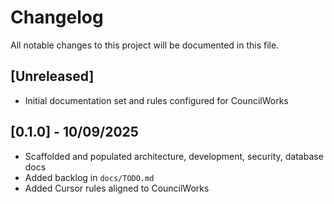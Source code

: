 # Changelog

All notable changes to this project will be documented in this file.

## [Unreleased]
- Initial documentation set and rules configured for CouncilWorks

## [0.1.0] - 10/09/2025
- Scaffolded and populated architecture, development, security, database docs
- Added backlog in `docs/TODO.md`
- Added Cursor rules aligned to CouncilWorks

